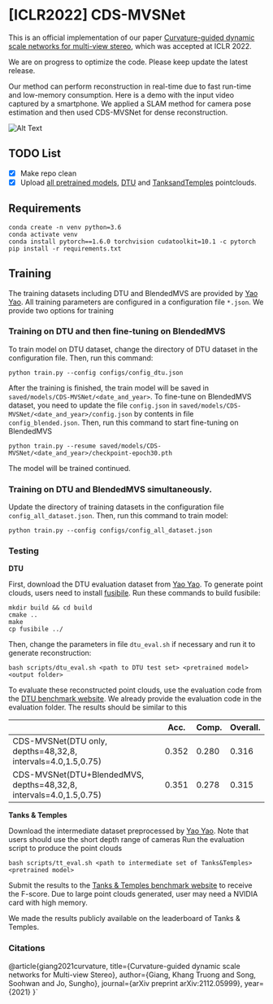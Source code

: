 # [ICLR2022] CDS-MVSNet
This is an official implementation of our paper [Curvature-guided dynamic scale networks for multi-view stereo](https://arxiv.org/pdf/2112.05999.pdf), which was accepted at ICLR 2022.

We are on progress to optimize the code. Please keep update the latest release.

Our method can perform reconstruction in real-time due to fast run-time and low-memory consumption. Here is a demo with the input video captured by a smartphone. We applied a SLAM method for camera pose estimation and then used CDS-MVSNet for dense reconstruction.

![Alt Text](demo.gif)

## TODO List
- [x] Make repo clean
- [x] Upload [all pretrained models](pretrained/), [DTU](https://kaist.gov-dooray.com/share/drive-files/kkmh2qu2awzo.ilfnXskMRIeGeWKmUj1XAQ) and [TanksandTemples](https://kaist.gov-dooray.com/share/drive-files/kkmh2qu2awzo.ptZ1DiyZRuC6NaHSAs3a0A) pointclouds.

## Requirements
    conda create -n venv python=3.6
    conda activate venv
    conda install pytorch==1.6.0 torchvision cudatoolkit=10.1 -c pytorch
    pip install -r requirements.txt

## Training
The training datasets including DTU and BlendedMVS are provided by [Yao Yao](https://github.com/YoYo000/MVSNet). 
 All training parameters are configured in a configuration file `*.json`. We provide two options for training

### Training on DTU and then fine-tuning on BlendedMVS
To train model on DTU dataset, change the directory of DTU dataset in the configuration file. Then, run this command:

    python train.py --config configs/config_dtu.json
    
After the training is finished, the train model will be saved in `saved/models/CDS-MVSNet/<date_and_year>`. 
To fine-tune on BlendedMVS dataset, you need to update the file `config.json` in `saved/models/CDS-MVSNet/<date_and_year>/config.json` by contents in file `config_blended.json`.
Then, run this command to start fine-tuning on BlendedMVS

    python train.py --resume saved/models/CDS-MVSNet/<date_and_year>/checkpoint-epoch30.pth
    
The model will be trained continued.

### Training on DTU and BlendedMVS simultaneously.
 
Update the directory of training datasets in the configuration file `config_all_dataset.json`.
Then, run this command to train model:

    python train.py --config configs/config_all_dataset.json
    
### Testing

**DTU**

First, download the DTU evaluation dataset from [Yao Yao](https://github.com/YoYo000/MVSNet).
To generate point clouds, users need to install [fusibile](https://github.com/kysucix/fusibile).
Run these commands to build fusibile:

    mkdir build && cd build
    cmake ..
    make
    cp fusibile ../

Then, change the parameters in file `dtu_eval.sh` if necessary and run it to generate reconstruction:

    bash scripts/dtu_eval.sh <path to DTU test set> <pretrained model> <output folder>

To evaluate these reconstructed point clouds, use the evaluation code from the [DTU benchmark website](https://roboimagedata.compute.dtu.dk/?page_id=36). 
We already provide the evaluation code in the evaluation folder. 
The results should be similar to this

|                       | Acc.   | Comp.  | Overall. |
|-----------------------|--------|--------|----------|
| CDS-MVSNet(DTU only, depths=48,32,8, intervals=4.0,1.5,0.75)  | 0.352  | 0.280  | 0.316    |
| CDS-MVSNet(DTU+BlendedMVS, depths=48,32,8, intervals=4.0,1.5,0.75)  | 0.351  | 0.278  | 0.315    |


**Tanks & Temples**

Download the intermediate dataset preprocessed by [Yao Yao](https://github.com/YoYo000/MVSNet).
Note that users should use the short depth range of cameras
Run the evaluation script to produce the point clouds

    bash scripts/tt_eval.sh <path to intermediate set of Tanks&Temples> <pretrained model>

Submit the results to the [Tanks & Temples benchmark website](https://www.tanksandtemples.org/) to receive the F-score. 
Due to large point clouds generated, user may need a NVIDIA card with high memory.

We made the results publicly available on the leaderboard of Tanks & Temples.

### Citations

 @article{giang2021curvature,
   title={Curvature-guided dynamic scale networks for Multi-view Stereo},
  author={Giang, Khang Truong and Song, Soohwan and Jo, Sungho},
  journal={arXiv preprint arXiv:2112.05999},
  year={2021}
}`

